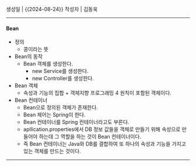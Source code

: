 생성일 | {{2024-08-24}}
작성자 | 김동욱


---
#### Bean
- 정의
	- 콩이라는 뜻 
- Bean의 동작
	- Bean 객체를 생성한다. 
		- new Service를 생성한다.
		- new Controller를 생성한다.
- Bean 객체
	- 속성과 기능의 집합 + 객체지향 프로그래밍 4 원칙이 포함된 객체이다.
- Bean 컨테이너
	- Bean으로 정의된 객체가 존재한다.
	- Bean 제어는 Spring이 한다.
	- Bean 컨테이너를 Spring 컨테이너라고도 부른다.
	- apllication.properties에서 DB 정보 값들을 객체로 만들기 위해 속성으로 만들어야 하는데 그 역할을 하는 것이 Bean 컨테이너이다. 
	- 즉 Bean 컨테이너는 Java와 DB를 결합하여 또 하나의 속성과 기능을 가지고 있는 객체를 만드는 것이다.













---